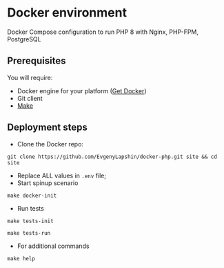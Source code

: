 # Docker environment
Docker Compose configuration to run PHP 8 with Nginx, PHP-FPM, PostgreSQL

Prerequisites
-----
You will require:

- Docker engine for your platform ([Get Docker](https://docs.docker.com/get-docker/))
- Git client
- [Make](https://en.wikipedia.org/wiki/Make_(software))

Deployment steps
-----
* Clone the Docker repo:

```
git clone https://github.com/EvgenyLapshin/docker-php.git site && cd site
```

* Replace ALL values in `.env` file;
* Start spinup scenario

```
make docker-init
```

* Run tests

```
make tests-init
```
```
make tests-run
```

* For additional commands

```
make help
```
